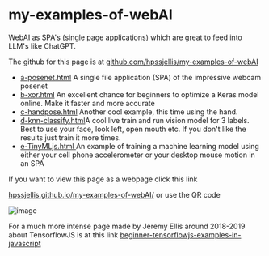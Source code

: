 # my-examples-of-webAI
WebAI as SPA's (single page applications) which are great to feed into LLM's like ChatGPT.


The github for this page is at    <a href="https://github.com/hpssjellis/my-examples-of-webAI">github.com/hpssjellis/my-examples-of-webAI</a>


<ul>
   <li><a href="https://hpssjellis.github.io/my-examples-of-webAI/a-posenet.html"> a-posenet.html</a> A single file application (SPA) of the impressive webcam posenet</li>
   <li><a href="https://hpssjellis.github.io/my-examples-of-webAI/b-xor.html"> b-xor.html</a> An excellent chance for beginners to optimize a Keras model online. Make it faster and more accurate</li>
   <li><a href="https://hpssjellis.github.io/my-examples-of-webAI/c-handpose.html"> c-handpose.html</a> Another cool example, this time using the hand.</li>
   <li><a href="https://hpssjellis.github.io/my-examples-of-webAI/d-knn-classify.html"> d-knn-classify.html</a>A cool live train and run vision model for 3 labels. Best to use your face, look left, open mouth etc. If you don't like the results just train it more times.</li>
   <li><a href="e-tinyMLjs.html"> e-TinyMLjs.html </a>An example of training a machine learning model using either your cell phone accelerometer or your desktop mouse motion in an SPA</li>


</ul>



If you want to view this page as a webpage click this link

<a href="https://hpssjellis.github.io/my-examples-of-webAI/">hpssjellis.github.io/my-examples-of-webAI/</a> or use the QR code

![image](https://github.com/user-attachments/assets/51130e54-6215-4273-acf3-38cfeef35f52)





For a much more intense page made by Jeremy Ellis around 2018-2019 about TensorflowJS is at this link   <a href="https://hpssjellis.github.io/beginner-tensorflowjs-examples-in-javascript/">beginner-tensorflowjs-examples-in-javascript</a>
